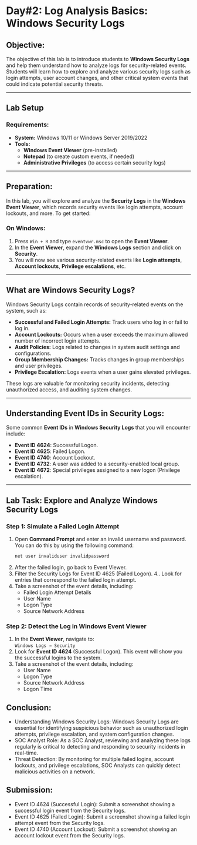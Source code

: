 # **Day#2: Log Analysis Basics: Windows Security Logs**

## **Objective:**
The objective of this lab is to introduce students to **Windows Security Logs** and help them understand how to analyze logs for security-related events. Students will learn how to explore and analyze various security logs such as login attempts, user account changes, and other critical system events that could indicate potential security threats.

---

## **Lab Setup**
### **Requirements:**
- **System:** Windows 10/11 or Windows Server 2019/2022
- **Tools:**
  - **Windows Event Viewer** (pre-installed)
  - **Notepad** (to create custom events, if needed)
  - **Administrative Privileges** (to access certain security logs)

---

## **Preparation:**
In this lab, you will explore and analyze the **Security Logs** in the **Windows Event Viewer**, which records security events like login attempts, account lockouts, and more. To get started:

### **On Windows:**
1. Press `Win + R` and type `eventvwr.msc` to open the **Event Viewer**.
2. In the **Event Viewer**, expand the **Windows Logs** section and click on **Security**.
3. You will now see various security-related events like **Login attempts**, **Account lockouts**, **Privilege escalations**, etc.

---

## **What are Windows Security Logs?**
Windows Security Logs contain records of security-related events on the system, such as:
- **Successful and Failed Login Attempts:** Track users who log in or fail to log in.
- **Account Lockouts:** Occurs when a user exceeds the maximum allowed number of incorrect login attempts.
- **Audit Policies:** Logs related to changes in system audit settings and configurations.
- **Group Membership Changes:** Tracks changes in group memberships and user privileges.
- **Privilege Escalation:** Logs events when a user gains elevated privileges.

These logs are valuable for monitoring security incidents, detecting unauthorized access, and auditing system changes.

---

## **Understanding Event IDs in Security Logs:**
Some common **Event IDs** in **Windows Security Logs** that you will encounter include:
- **Event ID 4624**: Successful Logon.
- **Event ID 4625**: Failed Logon.
- **Event ID 4740**: Account Lockout.
- **Event ID 4732**: A user was added to a security-enabled local group.
- **Event ID 4672**: Special privileges assigned to a new logon (Privilege escalation).

---

## **Lab Task: Explore and Analyze Windows Security Logs**


### **Step 1: Simulate a Failed Login Attempt**
1. Open **Command Prompt** and enter an invalid username and password. You can do this by using the following command:
   ```cmd
   net user invaliduser invalidpassword
   ```
2.  After the failed login, go back to Event Viewer.
3. Filter the Security Logs for Event ID 4625 (Failed Logon).
4.. Look for entries that correspond to the failed login attempt.
5. Take a screenshot of the event details, including:
   - Failed Login Attempt Details
   - User Name
   - Logon Type
   - Source Network Address

### **Step 2: Detect the Log in Windows Event Viewer**
1. In the **Event Viewer**, navigate to:  
   `Windows Logs → Security`
2. Look for **Event ID 4624** (Successful Logon). This event will show you the successful logins to the system.
3. Take a screenshot of the event details, including:
   - User Name
   - Logon Type
   - Source Network Address
   - Logon Time

## Conclusion:
- Understanding Windows Security Logs: Windows Security Logs are essential for identifying suspicious behavior such as unauthorized login attempts, privilege escalation, and system configuration changes.
- SOC Analyst Role: As a SOC Analyst, reviewing and analyzing these logs regularly is critical to detecting and responding to security incidents in real-time.
- Threat Detection: By monitoring for multiple failed logins, account lockouts, and privilege escalations, SOC Analysts can quickly detect malicious activities on a network.

## Submission:
- Event ID 4624 (Successful Login): Submit a screenshot showing a successful login event from the Security logs.
- Event ID 4625 (Failed Login): Submit a screenshot showing a failed login attempt event from the Security logs.
- Event ID 4740 (Account Lockout): Submit a screenshot showing an account lockout event from the Security logs.

